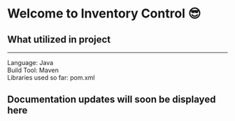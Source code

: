 # Welcome to Inventory Control 😎

## What utilized in project
<hr>
Language: Java <br>
Build Tool: Maven <br>
Libraries used so far: pom.xml

## Documentation updates will soon be displayed here

